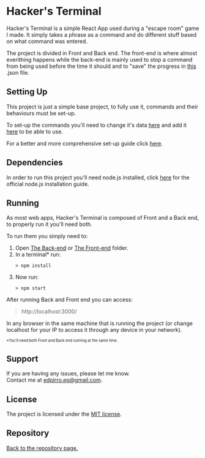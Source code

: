 Hacker's Terminal
=================

Hacker's Terminal is a simple React App used during a "escape room" game I made. It simply takes a phrase as a command and do different stuff based on what command was entered.

The project is divided in Front and Back end. The front-end is where almost everithing happens while the back-end is mainly used to stop a command from being used before the time it should and to "save" the progress in [this](Back/gameData.json) .json file.

Setting Up
----------

This project is just a simple base project, to fully use it, commands and their behaviours must be set-up.

To set-up the commands you'll need to change it's data [here](Front/src/components/hints/hintsData.js) and add it [here](Back/gameData.json) to be able to use.

For a better and more comprehensive set-up guide click [here](setup.md).

Dependencies
------------

In order to run this project you'll need node.js installed, click [here](https://nodejs.org/en/download/package-manager/) for the official node.js installation guide.

Running
-------

As most web apps, Hacker's Terminal is composed of Front and a Back end, to properly run it you'll need both.

To run them you simply need to:
1. Open [The Back-end](Back) or [The Front-end](Front) folder.
2. In a terminal* run:
	```shell
	> npm install
	```
3. Now run:
	```shell
	> npm start
	```

After running Back and Front end you can access:

> http://localhost:3000/

In any browser in the same machine that is running the project (or change localhost for your IP to access it through any device in your network).

<sub><sup> *You'll need both Front and Back end running at the same time. </sup></sub>

Support
-------

If you are having any issues, please let me know.<br/>
Contact me at edpirro.ep@gmail.com.

License
-------

The project is licensed under the [MIT license](LICENSE).

Repository
----------

[Back to the repository page.](https://github.com/EdPirro/REACT-hacker-terminal)